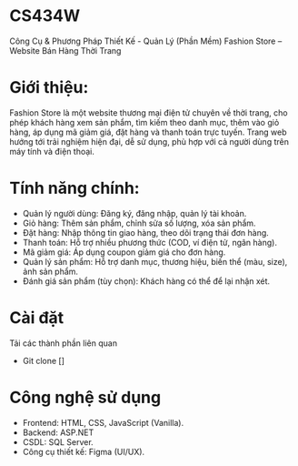 # CS434W
Công Cụ &amp; Phương Pháp Thiết Kế - Quản Lý (Phần Mềm)
Fashion Store – Website Bán Hàng Thời Trang
# Giới thiệu:
Fashion Store là một website thương mại điện tử chuyên về thời trang, cho phép khách hàng xem sản phẩm, tìm kiếm theo danh mục, thêm vào giỏ hàng, áp dụng mã giảm giá, đặt hàng và thanh toán trực tuyến.
Trang web hướng tới trải nghiệm hiện đại, dễ sử dụng, phù hợp với cả người dùng trên máy tính và điện thoại.
# Tính năng chính:
  + Quản lý người dùng: Đăng ký, đăng nhập, quản lý tài khoản.
  + Giỏ hàng: Thêm sản phẩm, chỉnh sửa số lượng, xóa sản phẩm.
  + Đặt hàng: Nhập thông tin giao hàng, theo dõi trạng thái đơn hàng.
  + Thanh toán: Hỗ trợ nhiều phương thức (COD, ví điện tử, ngân hàng).
  + Mã giảm giá: Áp dụng coupon giảm giá cho đơn hàng.
  + Quản lý sản phẩm: Hỗ trợ danh mục, thương hiệu, biến thể (màu, size), ảnh sản phẩm.
  + Đánh giá sản phẩm (tùy chọn): Khách hàng có thể để lại nhận xét.
# Cài đặt
Tải các thành phần liên quan
  + Git clone []
# Công nghệ sử dụng
  + Frontend: HTML, CSS, JavaScript (Vanilla).
  + Backend: ASP.NET
  + CSDL: SQL Server.
  + Công cụ thiết kế: Figma (UI/UX).
